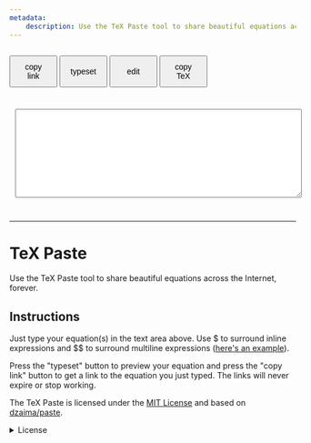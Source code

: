 ```yaml
---
metadata:
    description: Use the TeX Paste tool to share beautiful equations across the Internet, forever.
---
```


<button id="saveB" title="alt+s" style="font-size:1em;width:6em;height:4em;vertical-align:top;margin-top:1em;margin-bottom:1em;" onclick="save_tex(true)"      >copy<br>link</button>
<button id="viewB" title="alt+v" style="font-size:1em;width:6em;height:4em;vertical-align:top;margin-top:1em;margin-bottom:1em;" onclick="editor_mode(2)"           >typeset     </button>
<button id="editB" title="alt+e" style="font-size:1em;width:6em;height:4em;vertical-align:top;margin-top:1em;margin-bottom:1em;" onclick="editor_mode(0)"           >edit        </button>
<button id="copyB" title="alt+c" style="font-size:1em;width:6em;height:4em;vertical-align:top;margin-top:1em;margin-bottom:1em;" onclick="copy_link(tex_area.value)">copy<br>TeX</button>

<div style="top:4em; left:.5em; right:.5em; bottom:0; font-size:125%; color:#101010;">
    <textarea class="mainArea" id="tex_area" spellcheck="false" style="width:100%;margin:10px" rows="10"></textarea>
    <div class="mainArea" id="genc">
    </div>
</div>

<script id="MathJax-script" async src="https://cdn.jsdelivr.net/npm/mathjax@3/es5/tex-mml-chtml.js"></script>
<script src="https://mathspp.com/user/themes/myquark/js/pako.min.js"></script>

  <script type="text/javascript">
    window.MathJax = {
        tex: {
            inlineMath: [['$', '$'], ['\\(', '\\)']]
        }
    };

    var EDITOR_MODE = 0; // 0-edit; 2-view

    function editor_mode(mode) {
      EDITOR_MODE = mode;
      tex_area.style.display = EDITOR_MODE==0? 'block' : 'none';
      genc.style.display = EDITOR_MODE==2? 'block' : 'none';
      editB.disabled = EDITOR_MODE==0;
      viewB.disabled = EDITOR_MODE==2;
      if (mode==0) tex_area.focus();
      if (mode==2) texify_input();
    }
    
    
    function texify_input() {
        genc.innerText = tex_area.value;
        genc.style="";
        MathJax.typeset("genc");
    }
    
    function save_tex(copyLink = false) {
      let b64 = "#0"+tex_enc(tex_area.value);
      history.pushState({}, "", b64);
      if (copyLink) copy_link(location.href.replace("/#", "#"));
    }
    function tex_enc(str = tex_area.value) {
      let bytes = new TextEncoder("utf-8").encode(str);
      return tex_arrToB64(tex_deflate(bytes));
    }
    function tex_dec(str) {
      try {
        return new TextDecoder("utf-8").decode(tex_inflate(tex_b64ToArr(str)));
      } catch (e) {
        return "failed to decode - full link not copied?";
      }
    }

    function tex_arrToB64(arr) {
      var bytestr = "";
      arr.forEach(c => bytestr+= String.fromCharCode(c));
      return btoa(bytestr).replace(/\+/g, "@").replace(/=+/, "");
    }
    function tex_b64ToArr(str) {
      return new Uint8Array([...atob(decodeURIComponent(str).replace(/@/g, "+"))].map(c=>c.charCodeAt()))
    }
    
    function tex_deflate(arr) {
      return pako.deflateRaw(arr, {"level": 9});
    }
    function tex_inflate(arr) {
      return pako.inflateRaw(arr);
    }

    function copy_link(str) {
      navigator.clipboard.writeText(str);
    }

    function tex_load_page() {
      tex_area.value = "";
      let hash = decodeURIComponent(location.hash.slice(1));
      let v = hash[0];
      hash = hash.slice(1); // remove version
      if (hash) {
        let parts = hash.split("#");
        tex_area.value = parts[0]? tex_dec(parts[0]) : "";
        editor_mode(tex_area.value? 2 : 0);
      } else editor_mode(0);
    }
    tex_load_page();
    window.onhashchange=tex_load_page;
    
    document.addEventListener("keydown", e => {
      let code = e.code;
      let ctrl = e.ctrlKey;
      let alt = e.altKey;
      if (alt) {
        if (code == 'KeyS') { saveB.click(); e.preventDefault(); viewB.click(); }
        if (code == 'KeyE') { editB.click(); e.preventDefault(); tex_area.focus(); }
        if (code == 'KeyV') { viewB.click(); e.preventDefault(); }
        if (code == 'KeyC') { copyB.click(); e.preventDefault(); }
      }
      if (ctrl && code == 'KeyR') save_tex(false);
      if (code == 'F5') save_tex(false);
    });
  </script>

<br />

---

# TeX Paste

Use the TeX Paste tool to share beautiful equations across the Internet, forever.

## Instructions

Just type your equation(s) in the text area above. Use &#36; to surround inline expressions and &#36;&#36; to surround multiline expressions ([here's an example][multiline]).

Press the "typeset" button to preview your equation and press the "copy link" button to get a link to the equation you just typed. The links will never expire or stop working.

The TeX Paste is licensed under the [MIT License][mit] and based on [dzaima/paste][dzaima-paste].

<details>
<summary>License</summary>
Copyright 2020 Rodrigo Girão Serrão.
<br />
Permission is hereby granted, free of charge, to any person obtaining a copy of this software and associated documentation files (the "Software"), to deal in the Software without restriction, including without limitation the rights to use, copy, modify, merge, publish, distribute, sublicense, and/or sell copies of the Software, and to permit persons to whom the Software is furnished to do so, subject to the following conditions:
<br />
<br />
The above copyright notice and this permission notice shall be included in all copies or substantial portions of the Software.
<br />
<br />
THE SOFTWARE IS PROVIDED "AS IS", WITHOUT WARRANTY OF ANY KIND, EXPRESS OR IMPLIED, INCLUDING BUT NOT LIMITED TO THE WARRANTIES OF MERCHANTABILITY, FITNESS FOR A PARTICULAR PURPOSE AND NONINFRINGEMENT. IN NO EVENT SHALL THE AUTHORS OR COPYRIGHT HOLDERS BE LIABLE FOR ANY CLAIM, DAMAGES OR OTHER LIABILITY, WHETHER IN AN ACTION OF CONTRACT, TORT OR OTHERWISE, ARISING FROM, OUT OF OR IN CONNECTION WITH THE SOFTWARE OR THE USE OR OTHER DEALINGS IN THE SOFTWARE.
</details>

[mit]: https://opensource.org/licenses/MIT
[dzaima-paste]: https://github.com/dzaima/paste
[multiline]: https://mathspp.com/texpaste#0C8lXKM7PKUtVUEmsiDNS0FZIqgASyQq2CgYqCiWJ2alcXCoqFUBuTFpRYnK1bpJCTEGuQkxxYVFJdRJQg66CSWJybW21UWKtigoA
